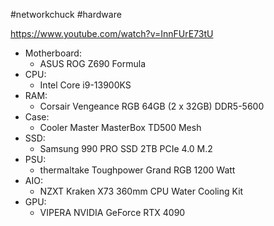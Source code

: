#networkchuck #hardware 

https://www.youtube.com/watch?v=InnFUrE73tU

- Motherboard: 
	- ASUS ROG Z690 Formula
- CPU: 
	- Intel Core i9-13900KS
- RAM: 
	- Corsair Vengeance RGB 64GB (2 x 32GB) DDR5-5600
- Case: 
	- Cooler Master MasterBox TD500 Mesh
- SSD: 
	- Samsung 990 PRO SSD 2TB PCIe 4.0 M.2
- PSU: 
	- thermaltake Toughpower Grand RGB 1200 Watt
- AIO: 
	- NZXT Kraken X73 360mm CPU Water Cooling Kit
- GPU: 
	- VIPERA NVIDIA GeForce RTX 4090